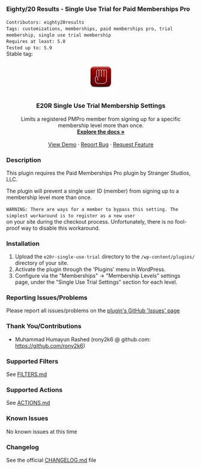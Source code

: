 ### Eighty/20 Results - Single Use Trial for Paid Memberships Pro
`Contributors: eighty20results` <br />
`Tags: customizations, memberships, paid memberships pro, trial membership, single use trial membership` <br />
`Requires at least: 5.0` <br />
`Tested up to: 5.9` <br />
Stable tag:

<div align="center">
  <a href="https://eighty20results.com/product/single-use-trial-membership-for-paid-memberships-pro/">
    <img src=".wordpress-org/e20r-single-use-trial.png" alt="Logo" width="80" height="80">
  </a>

<h3 align="center">E20R Single Use Trial Membership Settings</h3>

  <p align="center">
    Limits a registered PMPro member from signing up for a specific membership level more than once.
    <br />
    <a href="https://github.com/eighty20results/e20r-single-use-trial"><strong>Explore the docs »</strong></a>
    <br />
    <br />
    <a href="https://github.com/eighty20results/e20r-single-use-trial">View Demo</a>
    ·
    <a href="https://github.com/eighty20results/e20r-single-use-trial/issues">Report Bug</a>
    ·
    <a href="https://github.com/eighty20results/e20r-single-use-trial/issues">Request Feature</a>
  </p>
</div>

### Description
This plugin requires the Paid Memberships Pro plugin by Stranger Studios, LLC.

The plugin will prevent a single user ID (member) from signing up to a membership level more than once.

`WARNING: There are ways for a member to bypass this setting. The simplest workaround is to register as a new user` <br />
on your site during the checkout process. Unfortunately, there is no fool-proof way to disable this workaround.

### Installation

1. Upload the `e20r-single-use-trial` directory to the `/wp-content/plugins/` directory of your site.
1. Activate the plugin through the 'Plugins' menu in WordPress.
1. Configure via the "Memberships" -> "Membership Levels" settings page, under the "Single Use Trial Settings" section for each level.

### Reporting Issues/Problems
Please report all issues/problems on the [plugin's GitHub 'Issues' page](https://github.com/eighty20results/e20r-single-use-trial/issues)

### Thank You/Contributions

- Muhammad Humayun Rashed (rony2k6 @ github.com: https://github.com/rony2k6)

### Supported Filters
See [FILTERS.md](https://github.com/eighty20results.com/e20r-single-use-trial/blob/main/docs/FILTERS.md)

### Supported Actions
See [ACTIONS.md](https://github.com/eighty20results.com/e20r-single-use-trial/blob/main/docs/ACTIONS.md)


### Known Issues
No known issues at this time

### Changelog
See the official [CHANGELOG.md](https://github.com/eighty20results.com/e20r-single-use-trial/blob/main/CHANGELOG.md) file

